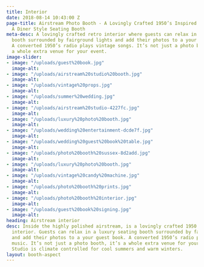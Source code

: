 ```yaml
---
title: Interior
date: 2018-08-14 10:43:00 Z
page-title: Airstream Photo Booth - A Lovingly Crafted 1950’s Inspired Interior With
  A Diner Style Seating Booth
meta-desc: A lovingly crafted retro interior where guests can relax in a luxury seating
  booth surrounded by fairground lights and add their photos to a your guest book.
  A converted 1950’s radio plays vintage songs. It’s not just a photo booth, it’s
  a whole extra venue for your event.
image-slider:
- image: "/uploads/guest%20book.jpg"
  image-alt: 
- image: "/uploads/airstream%20studio%20booth.jpg"
  image-alt: 
- image: "/uploads/vintage%20props.jpg"
  image-alt: 
- image: "/uploads/summer%20wedding.jpg"
  image-alt: 
- image: "/uploads/airstream%20studio-4227fc.jpg"
  image-alt: 
- image: "/uploads/luxury%20photo%20booth.jpg"
  image-alt: 
- image: "/uploads/wedding%20entertainment-dcde7f.jpg"
  image-alt: 
- image: "/uploads/wedding%20guest%20book%20table.jpg"
  image-alt: 
- image: "/uploads/photo%20booth%20sussex-8d2add.jpg"
  image-alt: 
- image: "/uploads/luxury%20photo%20booth.jpg"
  image-alt: 
- image: "/uploads/vintage%20candy%20machine.jpg"
  image-alt: 
- image: "/uploads/photo%20booth%20prints.jpg"
  image-alt: 
- image: "/uploads/photo%20booth%20interior.jpg"
  image-alt: 
- image: "/uploads/guest%20book%20signing.jpg"
  image-alt: 
heading: Airstream interior
desc: Inside the highly polished airstream, is a lovingly crafted 1950’s inspired
  interior. Guests can relax in a luxury seating booth surrounded by fairground lights
  and add their photos to a your guest book. A converted 1950’s radio plays vintage
  music. It’s not just a photo booth, it’s a whole extra venue for your event. Airstream
  Studio is climate controlled for cool summers and warm winters.
layout: booth-aspect
---
```


